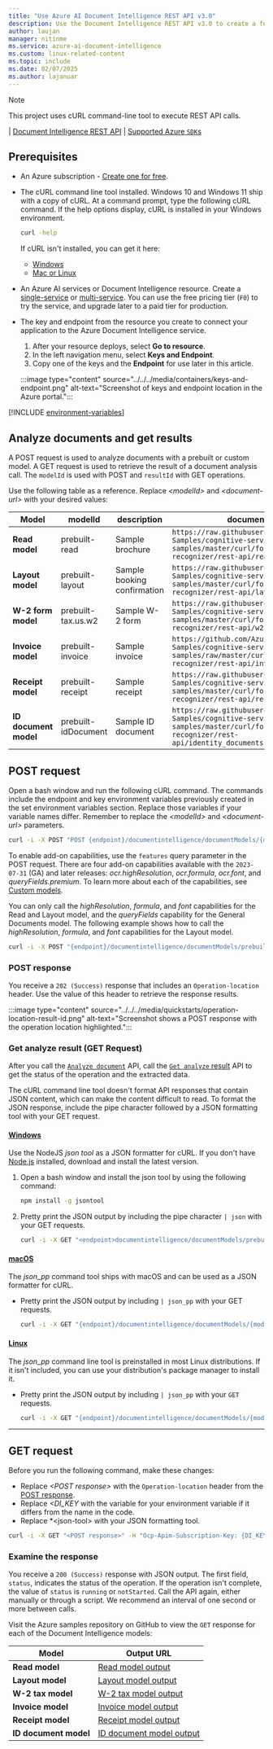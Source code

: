 ```yaml
---
title: "Use Azure AI Document Intelligence REST API v3.0"
description: Use the Document Intelligence REST API v3.0 to create a forms processing app that extracts key data from documents.
author: laujan
manager: nitinme
ms.service: azure-ai-document-intelligence
ms.custom: linux-related-content
ms.topic: include
ms.date: 02/07/2025
ms.author: lajanuar
---
```

<!-- markdownlint-disable MD033 -->
<!-- markdownlint-disable MD051 -->

> [!NOTE]
>
> This project uses cURL command-line tool to execute REST API calls.

| [Document Intelligence REST API](/rest/api/aiservices/operation-groups?view=rest-aiservices-v4.0%20(2024-11-30)&preserve-view=true) | [Supported Azure `SDK`s](../../../sdk-overview-v4-0.md)

## Prerequisites

- An Azure subscription - [Create one for free](https://azure.microsoft.com/free/cognitive-services/).
- The cURL command line tool installed. Windows 10 and Windows 11 ship with a copy of cURL. At a command prompt, type the following cURL command. If the help options display, cURL is installed in your Windows environment.

  ```bash
  curl -help
  ```

  If cURL isn't installed, you can get it here:

  - [Windows](https://curl.haxx.se/windows/)
  - [Mac or Linux](https://curl.se/)

- An Azure AI services or Document Intelligence resource. Create a <a href="https://portal.azure.com/#create/Microsoft.CognitiveServicesFormRecognizer" title="Create a Document Intelligence resource." target="_blank">single-service</a> or <a href="https://portal.azure.com/#create/Microsoft.CognitiveServicesAIServices" title="Create a multiple Document Intelligence resource." target="_blank">multi-service</a>. You can use the free pricing tier (`F0`) to try the service, and upgrade later to a paid tier for production.
- The key and endpoint from the resource you create to connect your application to the Azure Document Intelligence service.

  1. After your resource deploys, select **Go to resource**.
  1. In the left navigation menu, select **Keys and Endpoint**.
  1. Copy one of the keys and the **Endpoint** for use later in this article.

  :::image type="content" source="../../../media/containers/keys-and-endpoint.png" alt-text="Screenshot of keys and endpoint location in the Azure portal.":::

[!INCLUDE [environment-variables](../set-environment-variables.md)]

## Analyze documents and get results

A POST request is used to analyze documents with a prebuilt or custom model. A GET request is used to retrieve the result of a document analysis call. The `modelId` is used with POST and `resultId` with GET operations.

Use the following table as a reference. Replace *\<modelId>* and *\<document-url>* with your desired values:

| Model   | modelId   | description | document-url |
| --- | --- |--|--|
| **Read model** | prebuilt-read |Sample brochure|`https://raw.githubusercontent.com/Azure-Samples/cognitive-services-REST-api-samples/master/curl/form-recognizer/rest-api/read.png`|
| **Layout model** | prebuilt-layout |Sample booking confirmation|`https://raw.githubusercontent.com/Azure-Samples/cognitive-services-REST-api-samples/master/curl/form-recognizer/rest-api/layout.png` |
| **W-2 form model**  | prebuilt-tax.us.w2 | Sample W-2 form| `https://raw.githubusercontent.com/Azure-Samples/cognitive-services-REST-api-samples/master/curl/form-recognizer/rest-api/w2.png`|
| **Invoice model**  | prebuilt-invoice | Sample invoice| `https://github.com/Azure-Samples/cognitive-services-REST-api-samples/raw/master/curl/form-recognizer/rest-api/invoice.pdf` |
| **Receipt model**  | prebuilt-receipt | Sample receipt| `https://raw.githubusercontent.com/Azure-Samples/cognitive-services-REST-api-samples/master/curl/form-recognizer/rest-api/receipt.png` |
| **ID document model**  | prebuilt-idDocument | Sample ID document| `https://raw.githubusercontent.com/Azure-Samples/cognitive-services-REST-api-samples/master/curl/form-recognizer/rest-api/identity_documents.png` |

## POST request

Open a bash window and run the following cURL command. The commands include the endpoint and key environment variables previously created in the set environment variables section. Replace those variables if your variable names differ. Remember to replace the *\<modelId>* and *\<document-url>* parameters.

```bash
curl -i -X POST "POST {endpoint}/documentintelligence/documentModels/{modelId}:analyze?_overload=analyzeDocument&api-version=2024-11-30" -H "Content-Type: application/json" -H "Ocp-Apim-Subscription-Key: {DI_KEY}" --data-ascii "{'urlSource': '<document-url>'}"
```

To enable add-on capabilities, use the `features` query parameter in the POST request. There are four add-on capabilities available with the `2023-07-31` (GA) and later releases: *ocr.highResolution*, *ocr.formula*, *ocr.font*, and *queryFields.premium*. To learn more about each of the capabilities, see [Custom models](../../../concept/accuracy-confidence.md).

You can only call the *highResolution*, *formula*, and *font* capabilities for the Read and Layout model, and the *queryFields* capability for the General Documents model. The following example shows how to call the *highResolution*, *formula*, and *font* capabilities for the Layout model.

```bash
curl -i -X POST "{endpoint}/documentintelligence/documentModels/prebuilt-layout:analyze?features=ocr.highResolution,ocr.formula,ocr.font?api-version=2024-11-30" -H "Content-Type: application/json" -H "Ocp-Apim-Subscription-Key: {DI_KEY}" --data-ascii "{'urlSource': '<document-url>'}"
```

### POST response

You receive a `202 (Success)` response that includes an `Operation-location` header. Use the value of this header to retrieve the response results.

:::image type="content" source="../../../media/quickstarts/operation-location-result-id.png" alt-text="Screenshot shows a POST response with the operation location highlighted.":::

### Get analyze result (GET Request)

After you call the [`Analyze document`](/rest/api/aiservices/document-models/analyze-batch-documents?view=rest-aiservices-v4.0%20(2024-11-30)&preserve-view=true&tabs=HTTP) API, call the [`Get analyze` result](/rest/api/aiservices/document-models/get-analyze-result?view=rest-aiservices-v4.0%20(2024-11-30)&preserve-view=true&tabs=HTTP) API to get the status of the operation and the extracted data.

<!-- markdownlint-disable MD024 -->

The cURL command line tool doesn't format API responses that contain JSON content, which can make the content difficult to read. To format the JSON response, include the pipe character followed by a JSON formatting tool with your GET request.

#### [Windows](#tab/windows)

Use the NodeJS *json tool* as a JSON formatter for cURL. If you don't have [Node.js](https://nodejs.org/) installed, download and install the latest version.

1. Open a bash window and install the json tool by using the following command:

   ```bash
   npm install -g jsontool
   ```

1. Pretty print the JSON output by including the pipe character `| json` with your GET requests.

   ```bash
   curl -i -X GET "<endpoint>documentintelligence/documentModels/prebuilt-read/analyzeResults/0e49604a-2d8e-4b15-b6b8-bb456e5d3e0a?api-version=2024-11-30"-H "Ocp-Apim-Subscription-Key: <subscription key>" | json
   ```

#### [macOS](#tab/macOS)

The *json_pp* command tool ships with macOS and can be used as a JSON formatter for cURL.

- Pretty print the JSON output by including `| json_pp` with your GET requests.

  ```bash
  curl -i -X GET "{endpoint}/documentintelligence/documentModels/{modelId}/analyzeResults/{resultId}?api-version=2024-11-30"-H "Ocp-Apim-Subscription-Key: <subscription key>" | json_pp
  ```

#### [Linux](#tab/linux)

The *json_pp* command line tool is preinstalled in most Linux distributions. If it isn't included, you can use your distribution's package manager to install it.

- Pretty print the JSON output by including `| json_pp` with your `GET` requests.

  ```bash
  curl -i -X GET "{endpoint}/documentintelligence/documentModels/{modelId}/analyzeResults/{resultId}?api-version=2024-11-30"-H "Ocp-Apim-Subscription-Key: <subscription key>" | json_pp
  ```

---

## GET request

Before you run the following command, make these changes:

- Replace *\<POST response>* with the `Operation-location` header from the [POST response](#post-response).
- Replace *\<DI_KEY* with the variable for your environment variable if it differs from the name in the code.
- Replace *\<json-tool> with your JSON formatting tool.

```bash
curl -i -X GET "<POST response>" -H "Ocp-Apim-Subscription-Key: {DI_KEY}" | `<json-tool>`
```

### Examine the response

You receive a `200 (Success)` response with JSON output. The first field, `status`, indicates the status of the operation. If the operation isn't complete, the value of `status` is `running` or `notStarted`. Call the API again, either manually or through a script. We recommend an interval of one second or more between calls.

Visit the Azure samples repository on GitHub to view the `GET` response for each of the Document Intelligence models:

| Model | Output URL |
| --- | --- |
| **Read model** | [Read model output](https://github.com/Azure-Samples/cognitive-services-quickstart-code/blob/master/rest/FormRecognizer/how-to-guide/read-model-output.json) |
| **Layout model** | [Layout model output](https://github.com/Azure-Samples/cognitive-services-quickstart-code/blob/master/rest/FormRecognizer/how-to-guide/layout-model-output.json) |
| **W-2 tax model**  | [W-2 tax model output](https://github.com/Azure-Samples/cognitive-services-quickstart-code/blob/master/rest/FormRecognizer/how-to-guide/w2-tax-model-output.json) |
| **Invoice model**  | [Invoice model output](https://github.com/Azure-Samples/cognitive-services-quickstart-code/blob/master/rest/FormRecognizer/how-to-guide/invoice-model-output.json) |
| **Receipt model**  | [Receipt model output](https://github.com/Azure-Samples/cognitive-services-quickstart-code/blob/master/rest/FormRecognizer/how-to-guide/receipt-model-output.json) |
| **ID document model**  | [ID document model output](https://github.com/Azure-Samples/cognitive-services-quickstart-code/blob/master/rest/FormRecognizer/how-to-guide/id-document-model-output.json) |
